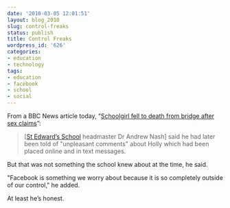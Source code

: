 ```yaml
---
date: '2010-03-05 12:01:51'
layout: blog_2010
slug: control-freaks
status: publish
title: Control Freaks
wordpress_id: '626'
categories:
- education
- technology
tags:
- education
- facebook
- school
- social
---
```


From a BBC News article today, “[Schoolgirl fell to death from bridge after
sex claims](http://news.bbc.co.uk/1/hi/england/gloucestershire/8550390.stm)”:

> [[St Edward’s School](http://en.wikipedia.org/wiki/St._Edward's_School,_Cheltenham)
> headmaster Dr Andrew Nash] said he had later been told of "unpleasant
> comments" about Holly which had been placed online and in text
> messages.

But that was not something the school knew about at the time, he said.

"Facebook is something we worry about because it is so completely outside of
our control," he added.

At least he’s honest.
